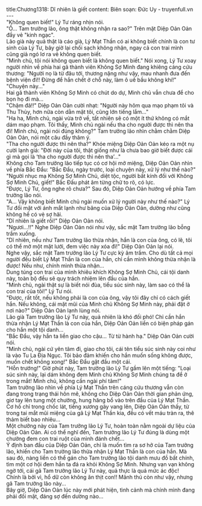 title:Chương1318: Dĩ nhiên là giết
content:
Biên soạn: Đức Uy - truyenfull.vn<br>---<br>"Không quen biết!" Lý Tư ráng nhịn nói.<br>"Ồ... Tam trưởng lão, ông thật không nhận ra sao?" Trên mặt Diệp Oản Oản đầy vẻ "kinh ngạc".<br>Lão già này quả thật là cáo già, Lý Mạt Thần có ai không biết chính là con tư sinh của Lý Tư, bây giờ lại chối sạch không nhận, ngay cả con trai mình cũng giả ngó lơ ra vẻ không quen biết.<br>"Minh chủ, tôi nói không quen biết là không quen biết." Nói xong, Lý Tư xoay người nhìn về phía hai gã thành viên Không Sợ Minh đang khiêng cáng cứu thương: "Người nọ là từ đâu tới, thương nặng như vậy, mau nhanh đưa đến bệnh viện đi!! Đừng để hắn chết ở chỗ này, làm ô uế bầu không khí!"<br>"Chuyện này..."<br>Hai gã thành viên Không Sợ Minh có chút do dự, Minh chủ vẫn chưa để cho bọn họ đi mà…<br>"Chậm đã!!" Diệp Oản Oản cười nhạt: "Người này hôm qua mạo phạm tôi và Thu Thủy, hơn nữa còn dằn mặt tôi, cũng lớn tiếng lắm..."<br>"Ha ha, Minh chủ, ngài vừa trở về, tất nhiên sẽ có một ít thứ không có mắt dám mạo phạm. Tôi thấy, Minh chủ ngài nếu tha cho người được thì nên tha đi! Minh chủ, ngài nói đúng không?" Tam trưởng lão nhìn chằm chằm Diệp Oản Oản, nói một câu đầy thâm ý.<br>"Tha cho người được thì nên tha?" Khóe miệng Diệp Oản Oản kéo ra một nụ cười lạnh giá: "Đời này của tôi, thật giống như là chưa bao giờ biết được cái gì mà gọi là ‘tha cho người được thì nên tha’..."<br>Không cho Tam trưởng lão tiếp tục có cơ hội mở miệng, Diệp Oản Oản nhìn về phía Bắc Đẩu: "Bắc Đẩu, ngày trước, loại chuyện này, xử lý như thế nào?"<br>"Người nhục mạ Không Sợ Minh Chủ, diệt tộc, người bất kính đối với Không Sợ Minh Chủ, giết!" Bắc Đấu phát âm từng chữ to rõ, có lực.<br>"Được, Lý Tư, ông nghe rõ chưa?" Sau đó, Diệp Oản Oản hướng về phía Tam trưởng lão nói.<br>"A... Vậy không biết Minh chủ ngài muốn xử lý người này như thế nào?" Lý Tư đối mặt với ánh mắt lạnh như băng của Diệp Oản Oản, dường như cũng không hề có vẻ sợ hãi.<br>"Dĩ nhiên là giết rồi!" Diệp Oản Oản nói.<br>"Ngươi...!!" Nghe Diệp Oản Oản nói như vậy, sắc mặt Tam trưởng lão bỗng trầm xuống.<br>"Dĩ nhiên, nếu như Tam trưởng lão thừa nhận, hắn là con của ông, có lẽ, tôi có thể mở một mặt lưới, đem việc này xóa đi!" Diệp Oản Oản lại nói.<br>Nghe vậy, sắc mặt Tam trưởng lão Lý Tư cực kỳ âm trầm. Cho dù tất cả mọi người đều biết Lý Mạt Thần là con của hắn, chỉ cần mình không thừa nhận là được! Nếu như, chính mình thừa nhận...<br>Dung túng con trai của mình khiêu khích Không Sợ Minh Chủ, cái tội danh này, toàn bộ đều sẽ quy trách nhiệm lên đầu của hắn.<br>"Minh chủ, ngài thật sự là biết nói đùa, tiểu súc sinh này, làm sao có thể là con trai của tôi!" Lý Tư nói.<br>"Được, rất tốt, nếu không phải là con của ông, vậy tôi đây chỉ có cách giết hắn. Nếu không, cái mặt mũi của Minh chủ Không Sợ Minh này, phải đặt ở nơi nào?" Diệp Oản Oản lạnh lùng nói.<br>Lão già Tam trưởng lão Lý Tư này, quả nhiên là khó đối phó! Chỉ cần hắn thừa nhận Lý Mạt Thần là con của hắn, Diệp Oản Oản liền có biện pháp gán cho hắn một tội danh…<br>"Bắc Đẩu, vậy hắn ta liền giao cho cậu... Từ từ hành hạ." Diệp Oản Oản cười nói.<br>"Minh chủ, ngài cứ yên tâm đi, giao cho tôi, cái tên tiểu súc sinh này coi như là vào Tu La Địa Ngục. Tôi bảo đảm khiến cho hắn muốn sống không được, muốn chết không xong!" Bắc Đẩu gật đầu một cái.<br>"Hỗn trướng!" Giờ phút này, Tam trưởng lão Lý Tư gầm lên một tiếng: "Loại súc sinh này, lại dám không đem Minh chủ Không Sợ Minh chúng ta để ở trong mắt! Minh chủ, không cần ngài phí tâm!"<br>Tam trưởng lão nhìn về phía Lý Mạt Thần trên cáng cứu thương vẫn còn đang trong trạng thái hôn mê, không cho Diệp Oản Oản thời gian phản ứng, giơ tay lên tung một chưởng, hung hăng bổ vào trên đầu của Lý Mạt Thần.<br>Cơ hồ chỉ trong chốc lát, tiếng xương gãy vang lên, Diệp Oản Oản thấy, từ trong tai mắt mũi miệng của gã Lý Mạt Thần kia, đều có vết máu tràn ra, thê thảm biết bao nhiêu...<br>Một chưởng này của Tam trưởng lão Lý Tư, hoàn toàn nằm ngoài dự liệu của Diệp Oản Oản. Ai có thể nghĩ đến, Tam trưởng lão Lý Tư đúng là dùng một chưởng đem con trai ruột của mình đánh chết...<br>Ý định ban đầu của Diệp Oản Oản, chỉ là muốn tìm ra sơ hở của Tam trưởng lão, khiến cho Tam trưởng lão thừa nhận Lý Mạt Thần là con của hắn. Mà sau đó, nàng liền có thể gán cho Tam trưởng lão tội danh mưu đồ bất chính, tìm một cơ hội đem hắn ta đá ra khỏi Không Sợ Minh. Nhưng vạn vạn không ngờ tới, cái gã Tam trưởng lão Lý Tư này, quả thực là quá mức ác độc!<br>Chính là bởi vì, hổ dữ còn không ăn thịt con!! Mãnh thú còn như vậy, nhưng gã Tam trưởng lão này...<br>Bây giờ, Diệp Oản Oản lúc này mới phát hiện, tình cảnh mà chính mình đang phải đối mặt, đáng sợ đến dường nào…